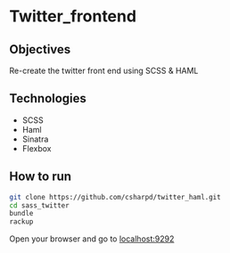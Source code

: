 Twitter_frontend
================

## Objectives

Re-create the twitter front end using SCSS & HAML

## Technologies
* SCSS
* Haml
* Sinatra
* Flexbox

## How to run
```sh
git clone https://github.com/csharpd/twitter_haml.git
cd sass_twitter
bundle
rackup
```

Open your browser and go to [localhost:9292](http://localhost:9292)

